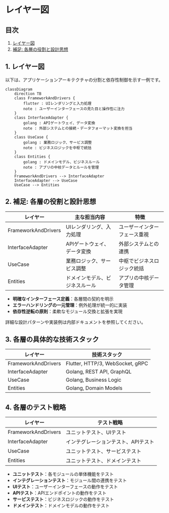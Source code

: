 # レイヤー図

## 目次
1. [レイヤー図](#1-レイヤー図)
2. [補足: 各層の役割と設計思想](#2-補足-各層の役割と設計思想)

## 1. レイヤー図

以下は、アプリケーションアーキテクチャの分割と依存性制御を示す一例です。  

```mermaid
classDiagram
    direction TB
    class FrameworkAndDrivers {
        flutter : UIレンダリングと入力処理
        note : ユーザーインターフェースの見た目と操作性に注力
    }
    class InterfaceAdapter {
        golang : APIゲートウェイ、データ変換
        note : 外部システムとの接続・データフォーマット変換を担当
    }
    class UseCase {
        golang : 業務ロジック、サービス調整
        note : ビジネスロジックを中枢で統括
    }
    class Entities {
        golang : ドメインモデル、ビジネスルール
        note : アプリの中核データとルールを管理
    }
    FrameworkAndDrivers --> InterfaceAdapter
    InterfaceAdapter --> UseCase
    UseCase --> Entities
```

## 2. 補足: 各層の役割と設計思想

| レイヤー              | 主な担当内容                              | 特徴                           |
|-----------------------|-----------------------------------------|--------------------------------|
| FrameworkAndDrivers   | UIレンダリング、入力処理                  | ユーザーインターフェース重視    |
| InterfaceAdapter      | APIゲートウェイ、データ変換               | 外部システムとの連携            |
| UseCase               | 業務ロジック、サービス調整               | 中枢でビジネスロジック統括       |
| Entities              | ドメインモデル、ビジネスルール           | アプリの中核データ管理          |

- **明確なインターフェース定義**：各層間の契約を明示
- **エラーハンドリングの一元管理**：例外処理が統一的に実装
- **依存性逆転の原則**：柔軟なモジュール交換と拡張を実現

詳細な設計パターンや実装例は内部ドキュメントを参照してください。

## 3. 各層の具体的な技術スタック
| レイヤー              | 技術スタック                              |
|-----------------------|-----------------------------------------|
| FrameworkAndDrivers   | Flutter, HTTP/3, WebSocket, gRPC        |
| InterfaceAdapter      | Golang, REST API, GraphQL               |
| UseCase               | Golang, Business Logic                  |
| Entities              | Golang, Domain Models                   |

## 4. 各層のテスト戦略
| レイヤー              | テスト戦略                              |
|-----------------------|-----------------------------------------|
| FrameworkAndDrivers   | ユニットテスト、UIテスト                |
| InterfaceAdapter      | インテグレーションテスト、APIテスト      |
| UseCase               | ユニットテスト、サービステスト          |
| Entities              | ユニットテスト、ドメインテスト          |

- **ユニットテスト**：各モジュールの単体機能をテスト
- **インテグレーションテスト**：モジュール間の連携をテスト
- **UIテスト**：ユーザーインターフェースの動作をテスト
- **APIテスト**：APIエンドポイントの動作をテスト
- **サービステスト**：ビジネスロジックの動作をテスト
- **ドメインテスト**：ドメインモデルの動作をテスト
